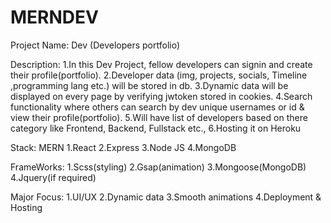 # MERNDEV

Project Name: Dev (Developers portfolio)

Description:
1.In this Dev Project, fellow developers can signin and create their profile(portfolio).
2.Developer data (img,  projects, socials, Timeline ,programming lang etc.) will be stored in db.
3.Dynamic data will be displayed on every page by verifying jwtoken stored in cookies.
4.Search functionality where others can search by dev unique usernames or id & view their profile(portfolio).
5.Will have list of developers based on there category like Frontend, Backend, Fullstack etc.,
6.Hosting it on Heroku

Stack: MERN
1.React
2.Express
3.Node JS
4.MongoDB

FrameWorks:
1.Scss(styling)
2.Gsap(animation)
3.Mongoose(MongoDB)
4.Jquery(if required)

Major Focus:
1.UI/UX
2.Dynamic data
3.Smooth animations
4.Deployment & Hosting
